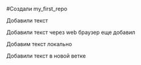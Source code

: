 ﻿#Создали my_first_repo

Добавили текст

Добавили текст через web браузер
еще добавил

Добавим текст локально

Добавили текст в новой ветке